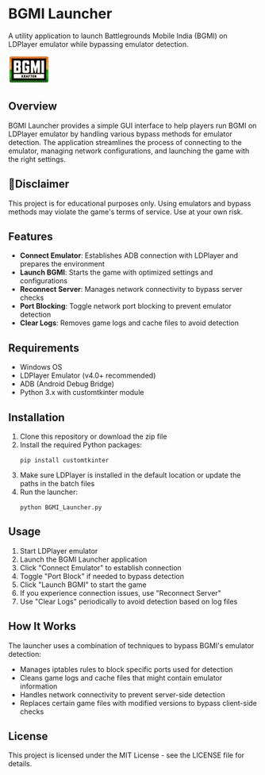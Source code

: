 # BGMI Launcher

A utility application to launch Battlegrounds Mobile India (BGMI) on LDPlayer emulator while bypassing emulator detection.

![BGMI Launcher](https://github.com/daemon-001/BGMI-Launcher/blob/main/logo.png)

## Overview

BGMI Launcher provides a simple GUI interface to help players run BGMI on LDPlayer emulator by handling various bypass methods for emulator detection. The application streamlines the process of connecting to the emulator, managing network configurations, and launching the game with the right settings.

## 🔴Disclaimer

This project is for educational purposes only. Using emulators and bypass methods may violate the game's terms of service. Use at your own risk.


## Features

- **Connect Emulator**: Establishes ADB connection with LDPlayer and prepares the environment
- **Launch BGMI**: Starts the game with optimized settings and configurations
- **Reconnect Server**: Manages network connectivity to bypass server checks
- **Port Blocking**: Toggle network port blocking to prevent emulator detection
- **Clear Logs**: Removes game logs and cache files to avoid detection

## Requirements

- Windows OS
- LDPlayer Emulator (v4.0+ recommended)
- ADB (Android Debug Bridge)
- Python 3.x with customtkinter module

## Installation

1. Clone this repository or download the zip file
2. Install the required Python packages:
   ```
   pip install customtkinter
   ```
3. Make sure LDPlayer is installed in the default location or update the paths in the batch files
4. Run the launcher:
   ```
   python BGMI_Launcher.py
   ```

## Usage

1. Start LDPlayer emulator
2. Launch the BGMI Launcher application
3. Click "Connect Emulator" to establish connection
4. Toggle "Port Block" if needed to bypass detection
5. Click "Launch BGMI" to start the game
6. If you experience connection issues, use "Reconnect Server"
7. Use "Clear Logs" periodically to avoid detection based on log files

## How It Works

The launcher uses a combination of techniques to bypass BGMI's emulator detection:

- Manages iptables rules to block specific ports used for detection
- Cleans game logs and cache files that might contain emulator information
- Handles network connectivity to prevent server-side detection
- Replaces certain game files with modified versions to bypass client-side checks

## License

This project is licensed under the MIT License - see the LICENSE file for details.

